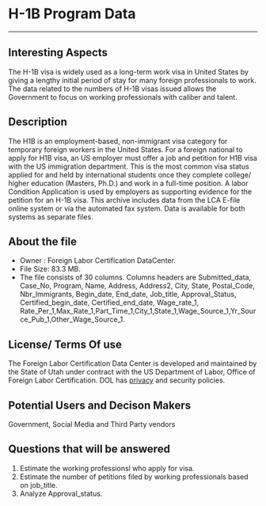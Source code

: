 #  H-1B Program Data
--------------------------------------

## Interesting Aspects
   The H-1B visa is widely used as a long-term work visa in United States by giving a lengthy initial period of stay for many foreign 
   professionals to work. The data related to the numbers of H-1B visas issued allows the Government to focus on working professionals with caliber and talent.

## Description
   
The H1B is an employment-based, non-immigrant visa category for temporary foreign workers in the United States. For a foreign national to apply for H1B visa, 
an US employer must offer a job and petition for H1B visa with the US immigration department. This is the most common visa status applied for 
and held by international students once they complete college/ higher education (Masters, Ph.D.) and work in a full-time position.
A labor Condition Application is used by employers as supporting evidence for the petition for an H-1B visa. This archive includes
data from the LCA E-file online system or via the automated fax system. Data is available for both systems as separate files. 
 
## About the file
   * Owner : Foreign Labor Certification DataCenter.
   * File Size: 83.3 MB.
   * The file consists of 30 columns.
   Columns headers are Submitted_data, Case_No, Program, Name, Address, Address2, City, State, Postal_Code, Nbr_Immigrants, Begin_date,    End_date, Job_title, Approval_Status, Certified_begin_date, Certified_end_date, 
   Wage_rate_1, Rate_Per_1,Max_Rate_1,Part_Time_1,City_1,State_1,Wage_Source_1,Yr_Source_Pub_1,Other_Wage_Source_1.

## License/ Terms Of use
   The Foreign Labor Certification Data Center is developed and maintained by the State of Utah under contract with the US Department of     Labor, Office of Foreign Labor Certification. DOL has [privacy](https://www.dol.gov/general/privacynotice) and security policies. 
 
## Potential Users and Decison Makers
   Government, Social Media and Third Party vendors
 
## Questions that will be answered
  1. Estimate the working professionsl who apply for visa.
  2. Estimate the number of petitions filed by working professionals based on job_title.
  3. Analyze Approval_status.
    
    
    
    
    
 
